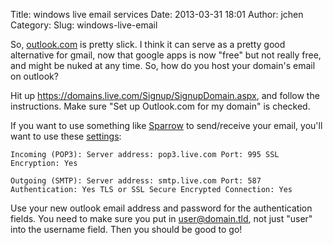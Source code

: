 Title: windows live email services
Date: 2013-03-31 18:01
Author: jchen
Category:
Slug: windows-live-email

So, [outlook.com][] is pretty slick. I think it can serve as a pretty
good alternative for gmail, now that google apps is now "free" but not
really free, and might be nuked at any time. So, how do you host your
domain's email on outlook?

Hit up <https://domains.live.com/Signup/SignupDomain.aspx>, and follow
the instructions. Make sure "Set up Outlook.com for my domain" is
checked.

If you want to use something like [Sparrow][] to send/receive your
email, you'll want to use these [settings][]:

`Incoming (POP3): Server address: pop3.live.com Port: 995 SSL Encryption: Yes`

`Outgoing (SMTP): Server address: smtp.live.com Port: 587 Authentication: Yes TLS or SSL Secure Encrypted Connection: Yes`

Use your new outlook email address and password for the authentication
fields. You need to make sure you put in user@domain.tld, not just
"user" into the username field. Then you should be good to go!

  [outlook.com]: http://outlook.com "outlook.com"
  [Sparrow]: http://www.sparrowmailapp.com/ "sparrow"
  [settings]: http://windows.microsoft.com/en-US/windows/outlook/send-receive-from-app
    "outlook pop3 smtp"
